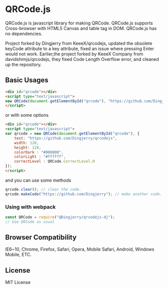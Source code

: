 # QRCode.js
QRCode.js is javascript library for making QRCode. QRCode.js supports Cross-browser with HTML5 Canvas and table tag in DOM.
QRCode.js has no dependencies.

Project forked by Dingjerry from KeeeX/qrcodejs, updated the obsolete keyCode attribute to a key attribute, fixed an issue where pressing Enter would not work.
Earlier,the project forked by KeeeX Company from davidshimjs/qrcodejs, they fixed Code Length Overflow error, and cleaned up the repository.

## Basic Usages
```html
<div id="qrcode"></div>
<script type="text/javascript">
new QRCode(document.getElementById("qrcode"), "https://github.com/Dingjerry/qrcodejs");
</script>
```

or with some options

```html
<div id="qrcode"></div>
<script type="text/javascript">
var qrcode = new QRCode(document.getElementById("qrcode"), {
	text: "https://github.com/Dingjerry/qrcodejs",
	width: 128,
	height: 128,
	colorDark : "#000000",
	colorLight : "#ffffff",
	correctLevel : QRCode.CorrectLevel.H
});
</script>
```

and you can use some methods

```javascript
qrcode.clear(); // clear the code.
qrcode.makeCode("https://github.com/Dingjerry"); // make another code.
```

### Using with webpack

```javascript
const QRCode = require("@Dingjerry/qrcodejs-dj");
// Use QRCode as usual
```

## Browser Compatibility
IE6~10, Chrome, Firefox, Safari, Opera, Mobile Safari, Android, Windows Mobile, ETC.

## License
MIT License
